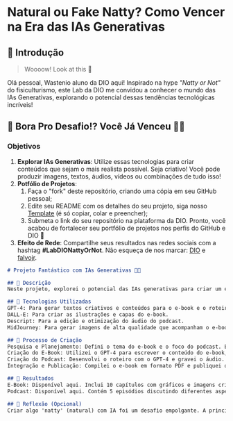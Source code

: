# Natural ou Fake Natty? Como Vencer na Era das IAs Generativas

## 🚀 Introdução

> Woooow! Look at this 👀

Olá pessoal, Wastenio aluno da DIO aqui! Inspirado na hype _"Natty or Not"_ do fisiculturismo, este Lab da DIO me convidou a conhecer o mundo das IAs Generativas, explorando o potencial dessas tendências tecnológicas incríveis!

## 🎯 Bora Pro Desafio!? Você Já Venceu 💪🤓

### Objetivos

1. **Explorar IAs Generativas**: Utilize essas tecnologias para criar conteúdos que sejam o mais realista possível. Seja criativo! Você pode produzir imagens, textos, áudios, vídeos ou combinações de tudo isso!
1. **Potfólio de Projetos**:
    1. Faça o "fork" deste repositório, criando uma cópia em seu GitHub pessoal;
    2. Edite seu README com os detalhes do seu projeto, siga nosso [Template](#template) (é só copiar, colar e preencher);
    3. Submeta o link do seu repositório na plataforma da DIO. Pronto, você acabou de fortalecer seu portfólio de projetos nos perfis do GitHub e DIO 🚀
1. **Efeito de Rede**: Compartilhe seus resultados nas redes sociais com a hashtag **#LabDIONattyOrNot**. Não esqueça de nos marcar: [DIO](https://www.linkedin.com/school/dio-makethechange) e [falvojr](https://www.linkedin.com/in/falvojr).

```markdown
# Projeto Fantástico com IAs Generativas 🚀✨

## 📒 Descrição
Neste projeto, explorei o potencial das IAs generativas para criar um e-book interativo e um podcast. O objetivo foi demonstrar como essas tecnologias podem transformar a produção de conteúdo e oferecer experiências envolventes e inovadoras.

## 🤖 Tecnologias Utilizadas
GPT-4: Para gerar textos criativos e conteúdos para o e-book e o roteiro do podcast.
DALL-E: Para criar as ilustrações e capas do e-book.
Descript: Para a edição e otimização do áudio do podcast.
MidJourney: Para gerar imagens de alta qualidade que acompanham o e-book.

## 🧐 Processo de Criação
Pesquisa e Planejamento: Defini o tema do e-book e o foco do podcast. Escolhi o tema "Futuro da Inteligência Artificial".
Criação do E-Book: Utilizei o GPT-4 para escrever o conteúdo do e-book, incluindo capítulos e seções sobre os avanços e tendências da IA. Usei o DALL-E para criar as ilustrações que ilustram cada capítulo e a capa do livro.
Criação do Podcast: Desenvolvi o roteiro com o GPT-4 e gravei o áudio. Usei o Descript para editar e melhorar a qualidade do som. A arte para o podcast foi criada com o MidJourney.
Integração e Publicação: Compilei o e-book em formato PDF e publiquei o podcast em plataformas de streaming. Compartilhei os links nas redes sociais para maximizar o alcance.

## 🚀 Resultados
E-Book: Disponível aqui. Inclui 10 capítulos com gráficos e imagens criadas por IA, cobrindo tendências atuais e futuras da IA.
Podcast: Disponível aqui. Contém 5 episódios discutindo diferentes aspectos da inteligência artificial, com insights de especialistas e análises baseadas em IA.

## 💭 Reflexão (Opcional)
Criar algo 'natty' (natural) com IA foi um desafio empolgante. A principal dificuldade foi garantir que o conteúdo gerado fosse coeso e autêntico, mesmo quando produzido por máquinas. O resultado final mostrou que, com a combinação certa de ferramentas e criatividade, é possível criar projetos realmente impactantes e envolventes.
```
